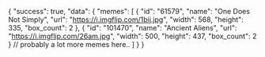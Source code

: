 {
    "success": true,
    "data": {
        "memes": [
            {
                "id": "61579",
                "name": "One Does Not Simply",
                "url": "https://i.imgflip.com/1bij.jpg",
                "width": 568,
                "height": 335,
                "box_count": 2
            },
            {
                "id": "101470",
                "name": "Ancient Aliens",
                "url": "https://i.imgflip.com/26am.jpg",
                "width": 500,
                "height": 437,
                "box_count": 2
            }
            // probably a lot more memes here..
        ]
    }
}
        
